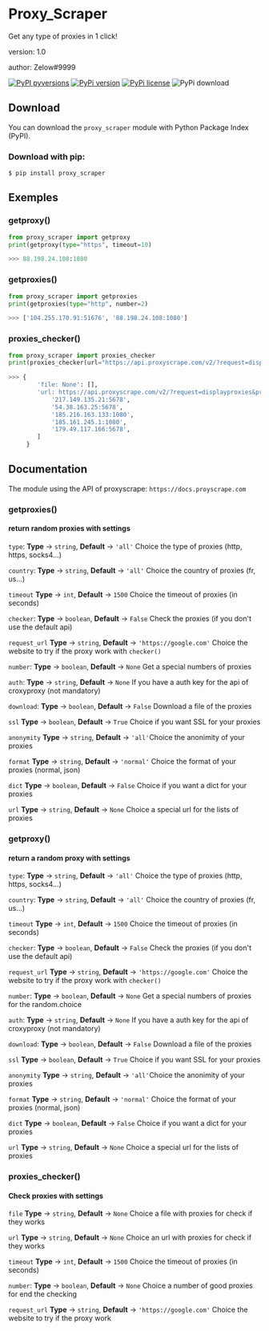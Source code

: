 # Proxy_Scraper
Get any type of proxies in 1 click!

version: 1.0

author: Zelow#9999

[![PyPI pyversions](https://img.shields.io/pypi/pyversions/ansicolortags.svg)](https://pypi.python.org/pypi/ansicolortags/)
[![PyPi version](https://badgen.net/pypi/v/pip/)](https://pypi.com/project/pip)
[![PyPi license](https://img.shields.io/pypi/l/fpvgcc.svg?color=blue)](https://pypi.com/project/pip/)
![PyPi download](https://pepy.tech/badge/proxy_scraper)

## Download

You can download the `proxy_scraper` module with Python Package Index (PyPI).

### Download with pip:

`$ pip install proxy_scraper`

## Exemples

### getproxy()

```py
from proxy_scraper import getproxy
print(getproxy(type="https", timeout=10)

>>> 88.198.24.108:1080
```

### getproxies()

```py
from proxy_scraper import getproxies
print(getproxies(type="http", number=2)

>>> ['104.255.170.91:51676', '88.198.24.108:1080']
```

### proxies_checker()

```py
from proxy_scraper import proxies_checker
print(proxies_checker(url="https://api.proxyscrape.com/v2/?request=displayproxies&protocol=socks4&timeout=100")

>>> {
        'file: None': [],
        'url: https://api.proxyscrape.com/v2/?request=displayproxies&protocol=socks4&timeout=5': [
            '217.149.135.21:5678',
            '54.38.163.25:5678',
            '185.216.163.133:1080',
            '185.161.245.1:1080',
            '179.49.117.166:5678',
        ]
     }
```

## Documentation

The module using the API of proxyscrape: `https://docs.proyscrape.com`

### getproxies()

#### return random proxies with settings

`type`: **Type** -> `string`, **Default** -> `'all'` Choice the type of proxies (http, https, socks4...)

`country`: **Type** -> `string`, **Default** -> `'all'` Choice the country of proxies (fr, us...)

`timeout` **Type** -> `int`, **Default** -> `1500` Choice the timeout of proxies (in seconds)

`checker`: **Type** -> `boolean`, **Default** -> `False` Check the proxies (if you don't use the default api)

`request_url` **Type** -> `string`, **Default** -> `'https://google.com'` Choice the website to try if the proxy work with `checker()`

`number`: **Type** -> `boolean`, **Default** -> `None` Get a special numbers of proxies

`auth`: **Type** -> `string`, **Default** -> `None` If you have a auth key for the api of croxyproxy (not mandatory)

`download`: **Type** -> `boolean`, **Default** -> `False` Download a file of the proxies

`ssl` **Type** -> `boolean`, **Default** -> `True` Choice if you want SSL for your proxies

`anonymity` **Type** -> `string`, **Default** -> `'all'`Choice the anonimity of your proxies

`format` **Type** -> `string`, **Default** -> `'normal'` Choice the format of your proxies (normal, json)

`dict`  **Type** -> `boolean`, **Default** -> `False` Choice if you want a dict for your proxies

`url` **Type** -> `string`, **Default** -> `None` Choice a special url for the lists of proxies

### getproxy()

#### return a random proxy with settings

`type`: **Type** -> `string`, **Default** -> `'all'` Choice the type of proxies (http, https, socks4...)

`country`: **Type** -> `string`, **Default** -> `'all'` Choice the country of proxies (fr, us...)

`timeout` **Type** -> `int`, **Default** -> `1500` Choice the timeout of proxies (in seconds)

`checker`: **Type** -> `boolean`, **Default** -> `False` Check the proxies (if you don't use the default api)

`request_url` **Type** -> `string`, **Default** -> `'https://google.com'` Choice the website to try if the proxy work with `checker()`

`number`: **Type** -> `boolean`, **Default** -> `None` Get a special numbers of proxies for the random.choice

`auth`: **Type** -> `string`, **Default** -> `None` If you have a auth key for the api of croxyproxy (not mandatory)

`download`: **Type** -> `boolean`, **Default** -> `False` Download a file of the proxies

`ssl` **Type** -> `boolean`, **Default** -> `True` Choice if you want SSL for your proxies

`anonymity` **Type** -> `string`, **Default** -> `'all'`Choice the anonimity of your proxies

`format` **Type** -> `string`, **Default** -> `'normal'` Choice the format of your proxies (normal, json)

`dict`  **Type** -> `boolean`, **Default** -> `False` Choice if you want a dict for your proxies

`url` **Type** -> `string`, **Default** -> `None` Choice a special url for the lists of proxies

### proxies_checker()

#### Check proxies with settings

`file` **Type** -> `string`, **Default** -> `None` Choice a file with proxies for check if they works

`url` **Type** -> `string`, **Default** -> `None` Choice an url with proxies for check if they works

`timeout` **Type** -> `int`, **Default** -> `1500` Choice the timeout of proxies (in seconds)

`number`: **Type** -> `boolean`, **Default** -> `None` Choice a number of good proxies for end the checking

`request_url` **Type** -> `string`, **Default** -> `'https://google.com'` Choice the website to try if the proxy work
